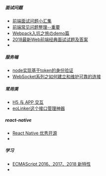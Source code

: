 ##### 面试问题

* [前端面试问题小汇集](https://juejin.im/post/5abf8a25f265da23994ea8fa)
* [前端常见问题整理--重要](https://juejin.im/post/5ac43e7c6fb9a028d1414f84)
* [Webpack入坑之旅のdemo篇](https://juejin.im/post/5ac70dc4f265da239f079ca4)
* [2018最新Web前端经典面试试题及答案](https://blog.csdn.net/wdlhao/article/details/79079660)
* ​



##### 服务端

* [node实现基于token的身份验证](https://juejin.im/post/5ac6fcb1f265da237f1e8994)
* [WebSocket系列之如何建立和维护可靠的连接](https://juejin.im/post/5ac5e8b06fb9a028b617beff)



##### 常用类

* [H5 与 APP 交互](https://juejin.im/post/5ac49ea26fb9a028b5481afe)
* [eoLinker这个接口管理神器](https://juejin.im/post/5ac31a2a6fb9a028d043a06d)



##### react-native

* [React Native 优秀开源](http://www.marno.cn/)
* ​

##### 学习

* [ECMAScript 2016、2017、2018 新特性](https://github.com/amandakelake/blog/issues/45)
* ​